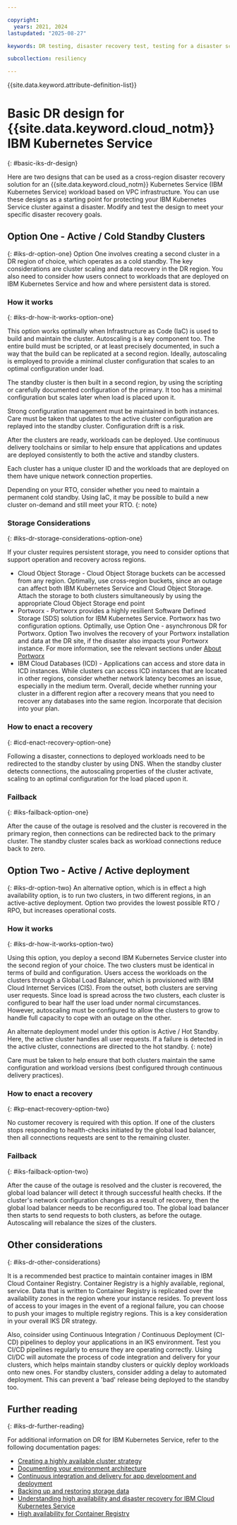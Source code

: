 ```yaml
---

copyright:
  years: 2021, 2024
lastupdated: "2025-08-27"

keywords: DR testing, disaster recovery test, testing for a disaster scenario, dry test, switch over, DR simulation, kubernetes, IKS

subcollection: resiliency

---
```


{{site.data.keyword.attribute-definition-list}}

# Basic DR design for {{site.data.keyword.cloud_notm}} IBM Kubernetes Service
{: #basic-iks-dr-design}

Here are two designs that can be used as a cross-region disaster recovery solution for an {{site.data.keyword.cloud_notm}} Kubernetes Service (IBM Kubernetes Service) workload based on VPC infrastructure. You can use these designs as a starting point for protecting your IBM Kubernetes Service cluster against a disaster. Modify and test the design to meet your specific disaster recovery goals.

## Option One - Active / Cold Standby Clusters
{: #iks-dr-option-one}
Option One involves creating a second cluster in a DR region of choice, which operates as a cold standby. The key considerations are cluster scaling and data recovery in the DR region. You also need to consider how users connect to workloads that are deployed on IBM Kubernetes Service and how and where persistent data is stored.

### How it works
{: #iks-dr-how-it-works-option-one}

This option works optimally when Infrastructure as Code (IaC) is used to build and maintain the cluster. Autoscaling is a key component too. The entire build must be scripted, or at least precisely documented, in such a way that the build can be replicated at a second region. Ideally, autoscaling is employed to provide a minimal cluster configuration that scales to an optimal configuration under load.

The standby cluster is then built in a second region, by using the scripting or carefully documented configuration of the primary. It too has a minimal configuration but scales later when load is placed upon it.

Strong configuration management must be maintained in both instances. Care must be taken that updates to the active cluster configuration are replayed into the standby cluster. Configuration drift is a risk.

After the clusters are ready, workloads can be deployed. Use continuous delivery toolchains or similar to help ensure that applications and updates are deployed consistently to both the active and standby clusters.

Each cluster has a unique cluster ID and the workloads that are deployed on them have unique network connection properties.

Depending on your RTO, consider whether you need to maintain a permanent cold standby. Using IaC, it may be possible to build a new cluster on-demand and still meet your RTO.
{: note}

### Storage Considerations
{: #iks-dr-storage-considerations-option-one}

If your cluster requires persistent storage, you need to consider options that support operation and recovery across regions.

* Cloud Object Storage - Cloud Object Storage buckets can be accessed from any region. Optimally, use cross-region buckets, since an outage can affect both IBM Kubernetes Service and Cloud Object Storage. Attach the storage to both clusters simultaneously by using the appropriate Cloud Object Storage end point
* Portworx - Portworx provides a highly resilient Software Defined Storage (SDS) solution for IBM Kubernetes Service. Portworx has two configuration options. Optimally, use Option One - asynchronous DR for Portworx. Option Two involves the recovery of your Portworx installation and data at the DR site, if the disaster also impacts your Portworx instance. For more information, see the relevant sections under [About Portworx](/docs/containers?topic=containers-storage_portworx_about)
* IBM Cloud Databases (ICD) - Applications can access and store data in ICD instances. While clusters can access ICD instances that are located in other regions, consider whether network latency becomes an issue, especially in the medium term. Overall, decide whether running your cluster in a different region after a recovery means that you need to recover any databases into the same region. Incorporate that decision into your plan.

### How to enact a recovery
{: #icd-enact-recovery-option-one}

Following a disaster, connections to deployed workloads need to be redirected to the standby cluster by using DNS. When the standby cluster detects connections, the autoscaling properties of the cluster activate, scaling to an optimal configuration for the load placed upon it.

### Failback
{: #iks-failback-option-one}

After the cause of the outage is resolved and the cluster is recovered in the primary region, then connections can be redirected back to the primary cluster. The standby cluster scales back as workload connections reduce back to zero.

## Option Two - Active / Active deployment
{: #iks-dr-option-two}
An alternative option, which is in effect a high availability option, is to run two clusters, in two different regions, in an active-active deployment. Option two provides the lowest possible RTO / RPO, but increases operational costs.

### How it works
{: #iks-dr-how-it-works-option-two}

Using this option, you deploy a second IBM Kubernetes Service cluster into the second region of your choice. The two clusters must be identical in terms of build and configuration. Users access the workloads on the clusters through a Global Load Balancer, which is provisioned with IBM Cloud Internet Services (CIS). From the outset, both clusters are serving user requests. Since load is spread across the two clusters, each cluster is configured to bear half the user load under normal circumstances. However, autoscaling must be configured to allow the clusters to grow to handle full capacity to cope with an outage on the other.

An alternate deployment model under this option is Active / Hot Standby. Here, the active cluster handles all user requests. If a failure is detected in the active cluster, connections are directed to the hot standby.
{: note}

Care must be taken to help ensure that both clusters maintain the same configuration and workload versions (best configured through continuous delivery practices).

### How to enact a recovery
{: #kp-enact-recovery-option-two}

No customer recovery is required with this option. If one of the clusters stops responding to health-checks initiated by the global load balancer, then all connections requests are sent to the remaining cluster.


### Failback
{: #iks-failback-option-two}

After the cause of the outage is resolved and the cluster is recovered, the global load balancer will detect it through successful health checks. If the cluster's network configuration changes as a result of recovery, then the global load balancer needs to be reconfigured too. The global load balancer then starts to send requests to both clusters, as before the outage. Autoscaling will rebalance the sizes of the clusters.

## Other considerations
{: #iks-dr-other-considerations}

It is a recommended best practice to maintain container images in IBM Cloud Container Registry. Container Registry is a highly available, regional, service. Data that is written to Container Registry is replicated over the availability zones in the region where your instance resides. To prevent loss of access to your images in the event of a regional failure, you can choose to push your images to multiple registry regions. This is a key consideration in your overall IKS DR strategy.

Also, coinsider using Continuous Integration / Continuous Deployment (CI-CD) pipelines to deploy your applications in an IKS environment. Test you CI/CD pipelines regularly to ensure they are operating correctly. Using CI/DC will automate the process of code integration and delivery for your clusters, which helps maintain standby clusters or quickly deploy workloads onto new ones. For standby clusters, consider adding a delay to automated deployment. This can prevent a 'bad' release being deployed to the standby too.

## Further reading
{: #iks-dr-further-reading}

For additional information on DR for IBM Kubernetes Service, refer to the following documentation pages:

* [Creating a highly available cluster strategy](/docs/containers?topic=containers-strategy)
* [Documenting your environment architecture](/docs/containers?topic=containers-document-environment)
* [Continuous integration and delivery for app development and deployment](/docs/containers?topic=containers-cicd)
* [Backing up and restoring storage data](/docs/containers?topic=containers-storage_br)
* [Understanding high availability and disaster recovery for IBM Cloud Kubernetes Service](/docs/containers?topic=containers-iks-ha-dr&interface=terraform)
* [High availability for Container Registry](/docs/Registry?topic=Registry-ha-dr)
